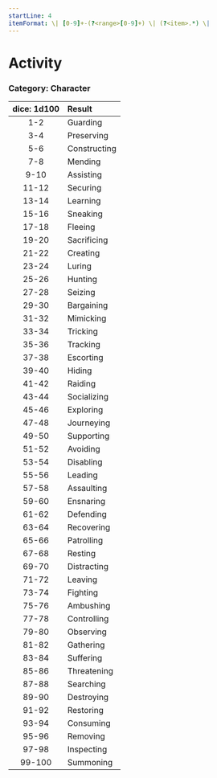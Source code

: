```yaml
---
startLine: 4
itemFormat: \| [0-9]+-(?<range>[0-9]+) \| (?<item>.*) \|
---
```

# Activity
### Category: Character

| dice: 1d100 | Result |
|:----:|:-------|
| 1-2 | Guarding |
| 3-4 | Preserving |
| 5-6 | Constructing |
| 7-8 | Mending |
| 9-10 | Assisting |
| 11-12 | Securing |
| 13-14 | Learning |
| 15-16 | Sneaking |
| 17-18 | Fleeing |
| 19-20 | Sacrificing |
| 21-22 | Creating |
| 23-24 | Luring |
| 25-26 | Hunting |
| 27-28 | Seizing |
| 29-30 | Bargaining |
| 31-32 | Mimicking |
| 33-34 | Tricking |
| 35-36 | Tracking |
| 37-38 | Escorting |
| 39-40 | Hiding |
| 41-42 | Raiding |
| 43-44 | Socializing |
| 45-46 | Exploring |
| 47-48 | Journeying |
| 49-50 | Supporting |
| 51-52 | Avoiding |
| 53-54 | Disabling |
| 55-56 | Leading |
| 57-58 | Assaulting |
| 59-60 | Ensnaring |
| 61-62 | Defending |
| 63-64 | Recovering |
| 65-66 | Patrolling |
| 67-68 | Resting |
| 69-70 | Distracting |
| 71-72 | Leaving |
| 73-74 | Fighting |
| 75-76 | Ambushing |
| 77-78 | Controlling |
| 79-80 | Observing |
| 81-82 | Gathering |
| 83-84 | Suffering |
| 85-86 | Threatening |
| 87-88 | Searching |
| 89-90 | Destroying |
| 91-92 | Restoring |
| 93-94 | Consuming |
| 95-96 | Removing |
| 97-98 | Inspecting |
| 99-100 | Summoning |

